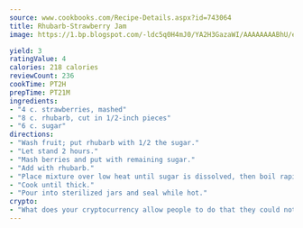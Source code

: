 ```yaml
---
source: www.cookbooks.com/Recipe-Details.aspx?id=743064
title: Rhubarb-Strawberry Jam
image: https://1.bp.blogspot.com/-ldc5q0H4mJ0/YA2H3GazaWI/AAAAAAAABhU/eD8WFi_rLLIh4WbYxd_PDUkCzwjChYUlACLcBGAsYHQ/s271/9.png

yield: 3
ratingValue: 4
calories: 218 calories
reviewCount: 236
cookTime: PT2H
prepTime: PT21M
ingredients:
- "4 c. strawberries, mashed"
- "8 c. rhubarb, cut in 1/2-inch pieces"
- "6 c. sugar"
directions:
- "Wash fruit; put rhubarb with 1/2 the sugar."
- "Let stand 2 hours."
- "Mash berries and put with remaining sugar."
- "Add with rhubarb."
- "Place mixture over low heat until sugar is dissolved, then boil rapidly, stirring frequently."
- "Cook until thick."
- "Pour into sterilized jars and seal while hot."
crypto:
- "What does your cryptocurrency allow people to do that they could not do otherwise, and how does it help them do existing tasks more quickly or cheaply?"
---
```

